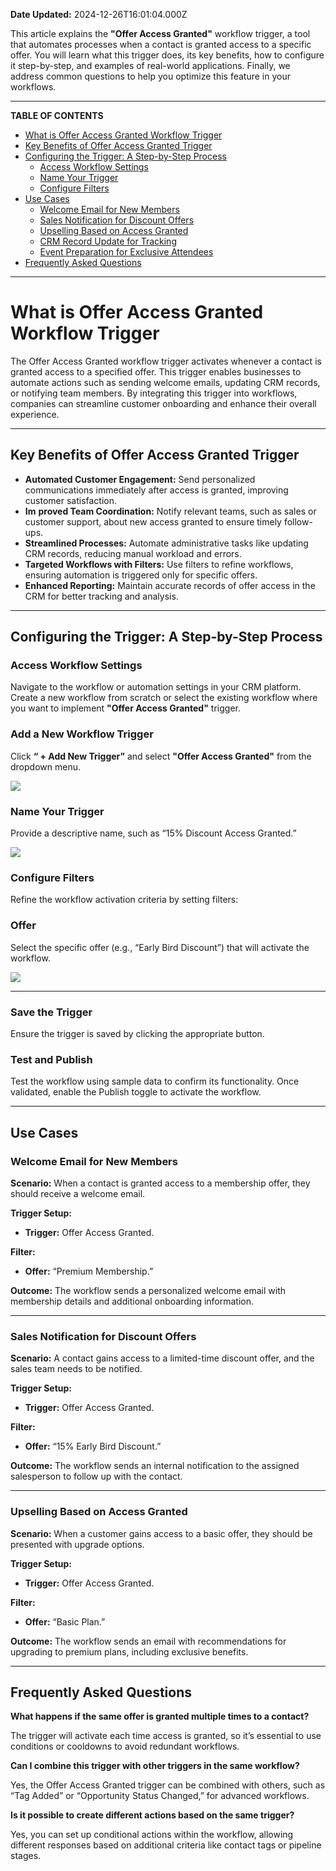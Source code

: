 **Date Updated:** 2024-12-26T16:01:04.000Z

This article explains the **"Offer Access Granted"** workflow trigger, a tool that automates processes when a contact is granted access to a specific offer. You will learn what this trigger does, its key benefits, how to configure it step-by-step, and examples of real-world applications. Finally, we address common questions to help you optimize this feature in your workflows.

---

**TABLE OF CONTENTS**

* [What is Offer Access Granted Workflow Trigger](#What-is-Offer-Access-Granted-Workflow-Trigger)
* [Key Benefits of Offer Access Granted Trigger](#Key-Benefits-of-Offer-Access-Granted-Trigger)
* [Configuring the Trigger: A Step-by-Step Process](#Configuring-the-Trigger%3A-A-Step-by-Step-Process)  
   * [Access Workflow Settings](#Access-Workflow-Settings)  
   * [Name Your Trigger](#Name-Your-Trigger)  
   * [Configure Filters](#Configure-Filters)
* [Use Cases](#Use-Cases)  
   * [Welcome Email for New Members](#Welcome-Email-for-New-Members)  
   * [Sales Notification for Discount Offers](#Sales-Notification-for-Discount-Offers)  
   * [Upselling Based on Access Granted](#Upselling-Based-on-Access-Granted)  
   * [CRM Record Update for Tracking](#CRM-Record-Update-for-Tracking)  
   * [Event Preparation for Exclusive Attendees](#Event-Preparation-for-Exclusive-Attendees)
* [Frequently Asked Questions](#Frequently-Asked-Questions)

---

# **What is Offer Access Granted Workflow Trigger**

  
The Offer Access Granted workflow trigger activates whenever a contact is granted access to a specified offer. This trigger enables businesses to automate actions such as sending welcome emails, updating CRM records, or notifying team members. By integrating this trigger into workflows, companies can streamline customer onboarding and enhance their overall experience.

---

## **Key Benefits of Offer Access Granted Trigger**

  
* **Automated Customer Engagement:** Send personalized communications immediately after access is granted, improving customer satisfaction.
* **Im** **proved Team Coordination:** Notify relevant teams, such as sales or customer support, about new access granted to ensure timely follow-ups.
* **Streamlined Processes:** Automate administrative tasks like updating CRM records, reducing manual workload and errors.
* **Targeted Workflows with Filters:** Use filters to refine workflows, ensuring automation is triggered only for specific offers.
* **Enhanced Reporting:** Maintain accurate records of offer access in the CRM for better tracking and analysis.

---

## **Configuring the Trigger: A Step-by-Step Process**

### 

### **Access Workflow Settings**

  
Navigate to the workflow or automation settings in your CRM platform. Create a new workflow from scratch or select the existing workflow where you want to implement **"Offer Access Granted"** trigger.
  
  
### **Add a New Workflow Trigger**

  
Click **“ + Add New Trigger”** and select **"Offer Access Granted"** from the dropdown menu.

  
![](https://s3.amazonaws.com/cdn.freshdesk.com/data/helpdesk/attachments/production/155038864276/original/TMZOF0s0e3tSlM0MHy6f6JsjVmFU7D4Lxw.png?1735052755)

  
### **Name Your Trigger**

  
Provide a descriptive name, such as “15% Discount Access Granted.”

  
![](https://s3.amazonaws.com/cdn.freshdesk.com/data/helpdesk/attachments/production/155038864282/original/XSGjrepFzAUndxU-Gbci-Xqh8wE40oom6w.png?1735052768)

  
### **Configure Filters**

  
Refine the workflow activation criteria by setting filters:

  
### **Offer**

  
Select the specific offer (e.g., “Early Bird Discount”) that will activate the workflow.

  
![](https://s3.amazonaws.com/cdn.freshdesk.com/data/helpdesk/attachments/production/155038864308/original/zBvphsEaWtQA7l6eeSZFO36D-riaJOjB9A.png?1735052805)

---

### **Save the Trigger**

  
Ensure the trigger is saved by clicking the appropriate button.

  
### **Test and Publish**

  
Test the workflow using sample data to confirm its functionality. Once validated, enable the Publish toggle to activate the workflow.

---

## **Use Cases**

  
### **Welcome Email for New Members**

  
**Scenario:** When a contact is granted access to a membership offer, they should receive a welcome email.  
  
  
**Trigger Setup:**
  
  
* **Trigger:** Offer Access Granted.

**Filter:** 

* **Offer:** “Premium Membership.”

**Outcome:** The workflow sends a personalized welcome email with membership details and additional onboarding information.

---

### **Sales Notification for Discount Offers**
  
  
**Scenario:** A contact gains access to a limited-time discount offer, and the sales team needs to be notified.
  
  
**Trigger Setup:**

  
* **Trigger:** Offer Access Granted.

  
**Filter:** 

  
* **Offer:** “15% Early Bird Discount.”
  
  
**Outcome:** The workflow sends an internal notification to the assigned salesperson to follow up with the contact.

---

### **Upselling Based on Access Granted**
  
  
**Scenario:** When a customer gains access to a basic offer, they should be presented with upgrade options.
  
  
**Trigger Setup:**

  
* **Trigger:** Offer Access Granted.

**Filter:** 

  
* **Offer:** “Basic Plan.”
  
  
**Outcome:** The workflow sends an email with recommendations for upgrading to premium plans, including exclusive benefits.

---

## **Frequently Asked Questions**

**What happens if the same offer is granted multiple times to a contact?**

The trigger will activate each time access is granted, so it’s essential to use conditions or cooldowns to avoid redundant workflows.

  
**Can I combine this trigger with other triggers in the same workflow?**

Yes, the Offer Access Granted trigger can be combined with others, such as “Tag Added” or “Opportunity Status Changed,” for advanced workflows.

  
**Is it possible to create different actions based on the same trigger?**

Yes, you can set up conditional actions within the workflow, allowing different responses based on additional criteria like contact tags or pipeline stages.